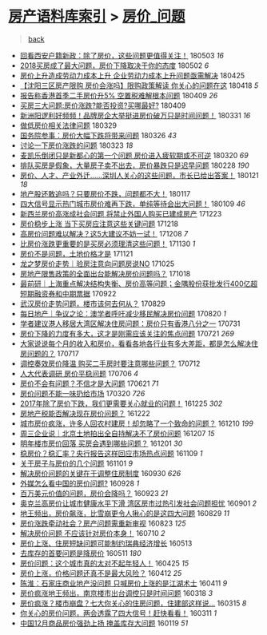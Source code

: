 [房产语料库索引](../../README.md)  > [房价_问题](房价_问题.md)
====
> [back](../README.md)

- [回看西安户籍新政：除了房价，这些问题更值得关注！](http://jkwz.applinzi.com/ittc/7098984571360248842.html#%E5%9B%9E%E7%9C%8B%E8%A5%BF%E5%AE%89%E6%88%B7%E7%B1%8D%E6%96%B0%E6%94%BF%EF%BC%9A%E9%99%A4%E4%BA%86%E6%88%BF%E4%BB%B7%EF%BC%8C%E8%BF%99%E4%BA%9B%E9%97%AE%E9%A2%98%E6%9B%B4%E5%80%BC%E5%BE%97%E5%85%B3%E6%B3%A8%EF%BC%81) 180503 *16* 
- [2018买房成了最大问题，房价下降取决于你的态度](http://jkwz.applinzi.com/ittc/7098475236276306954.html#2018%E4%B9%B0%E6%88%BF%E6%88%90%E4%BA%86%E6%9C%80%E5%A4%A7%E9%97%AE%E9%A2%98%EF%BC%8C%E6%88%BF%E4%BB%B7%E4%B8%8B%E9%99%8D%E5%8F%96%E5%86%B3%E4%BA%8E%E4%BD%A0%E7%9A%84%E6%80%81%E5%BA%A6) 180502 *6* 
- [房价上升造成劳动力成本上升 企业劳动力成本上升问题亟需解决](http://jkwz.applinzi.com/ittc/7095645264004252688.html#%E6%88%BF%E4%BB%B7%E4%B8%8A%E5%8D%87%E9%80%A0%E6%88%90%E5%8A%B3%E5%8A%A8%E5%8A%9B%E6%88%90%E6%9C%AC%E4%B8%8A%E5%8D%87+%E4%BC%81%E4%B8%9A%E5%8A%B3%E5%8A%A8%E5%8A%9B%E6%88%90%E6%9C%AC%E4%B8%8A%E5%8D%87%E9%97%AE%E9%A2%98%E4%BA%9F%E9%9C%80%E8%A7%A3%E5%86%B3) 180425  
- [【沈阳三区房产限购 房价会涨吗】限购政策解读 你关心的问题在这](http://jkwz.applinzi.com/ittc/7093348202222978058.html#%E3%80%90%E6%B2%88%E9%98%B3%E4%B8%89%E5%8C%BA%E6%88%BF%E4%BA%A7%E9%99%90%E8%B4%AD+%E6%88%BF%E4%BB%B7%E4%BC%9A%E6%B6%A8%E5%90%97%E3%80%91%E9%99%90%E8%B4%AD%E6%94%BF%E7%AD%96%E8%A7%A3%E8%AF%BB+%E4%BD%A0%E5%85%B3%E5%BF%83%E7%9A%84%E9%97%AE%E9%A2%98%E5%9C%A8%E8%BF%99) 180418 *5* 
- [报告称香港首季二手房价升5% 空置税难解根本问题](http://jkwz.applinzi.com/ittc/7090057766989464582.html#%E6%8A%A5%E5%91%8A%E7%A7%B0%E9%A6%99%E6%B8%AF%E9%A6%96%E5%AD%A3%E4%BA%8C%E6%89%8B%E6%88%BF%E4%BB%B7%E5%8D%875%25+%E7%A9%BA%E7%BD%AE%E7%A8%8E%E9%9A%BE%E8%A7%A3%E6%A0%B9%E6%9C%AC%E9%97%AE%E9%A2%98) 180409 *26* 
- [买房三大问题:房价涨跌?能否投资?买哪最好?](http://jkwz.applinzi.com/ittc/7089941474794013713.html#%E4%B9%B0%E6%88%BF%E4%B8%89%E5%A4%A7%E9%97%AE%E9%A2%98%3A%E6%88%BF%E4%BB%B7%E6%B6%A8%E8%B7%8C%3F%E8%83%BD%E5%90%A6%E6%8A%95%E8%B5%84%3F%E4%B9%B0%E5%93%AA%E6%9C%80%E5%A5%BD%3F) 180409  
- [新洲阳逻利好频频！品牌房企大举挺进房价破万只是时间问题！](http://jkwz.applinzi.com/ittc/7086309482848322570.html#%E6%96%B0%E6%B4%B2%E9%98%B3%E9%80%BB%E5%88%A9%E5%A5%BD%E9%A2%91%E9%A2%91%EF%BC%81%E5%93%81%E7%89%8C%E6%88%BF%E4%BC%81%E5%A4%A7%E4%B8%BE%E6%8C%BA%E8%BF%9B%E6%88%BF%E4%BB%B7%E7%A0%B4%E4%B8%87%E5%8F%AA%E6%98%AF%E6%97%B6%E9%97%B4%E9%97%AE%E9%A2%98%EF%BC%81) 180331 *16* 
- [做低房价相关法律问题](http://jkwz.applinzi.com/ittc/7065507352285807622.html#%E5%81%9A%E4%BD%8E%E6%88%BF%E4%BB%B7%E7%9B%B8%E5%85%B3%E6%B3%95%E5%BE%8B%E9%97%AE%E9%A2%98) 180329  
- [国务院参事：房价大幅下跌将带来问题](http://jkwz.applinzi.com/ittc/7084919904077874193.html#%E5%9B%BD%E5%8A%A1%E9%99%A2%E5%8F%82%E4%BA%8B%EF%BC%9A%E6%88%BF%E4%BB%B7%E5%A4%A7%E5%B9%85%E4%B8%8B%E8%B7%8C%E5%B0%86%E5%B8%A6%E6%9D%A5%E9%97%AE%E9%A2%98) 180326 *43* 
- [讨论一下房价涨跌的问题](http://jkwz.applinzi.com/ittc/7083720517368677382.html#%E8%AE%A8%E8%AE%BA%E4%B8%80%E4%B8%8B%E6%88%BF%E4%BB%B7%E6%B6%A8%E8%B7%8C%E7%9A%84%E9%97%AE%E9%A2%98) 180323 *18* 
- [麦凯乐倒闭只是新都心的第一个问题   房价进入疲软期或不可逆](http://jkwz.applinzi.com/ittc/7082484380453045258.html#%E9%BA%A6%E5%87%AF%E4%B9%90%E5%80%92%E9%97%AD%E5%8F%AA%E6%98%AF%E6%96%B0%E9%83%BD%E5%BF%83%E7%9A%84%E7%AC%AC%E4%B8%80%E4%B8%AA%E9%97%AE%E9%A2%98+++%E6%88%BF%E4%BB%B7%E8%BF%9B%E5%85%A5%E7%96%B2%E8%BD%AF%E6%9C%9F%E6%88%96%E4%B8%8D%E5%8F%AF%E9%80%86) 180320 *69* 
- [排队买房是假象，大量房子卖不出去，房价暴跌只是迟早问题](http://jkwz.applinzi.com/ittc/7075121107722306576.html#%E6%8E%92%E9%98%9F%E4%B9%B0%E6%88%BF%E6%98%AF%E5%81%87%E8%B1%A1%EF%BC%8C%E5%A4%A7%E9%87%8F%E6%88%BF%E5%AD%90%E5%8D%96%E4%B8%8D%E5%87%BA%E5%8E%BB%EF%BC%8C%E6%88%BF%E4%BB%B7%E6%9A%B4%E8%B7%8C%E5%8F%AA%E6%98%AF%E8%BF%9F%E6%97%A9%E9%97%AE%E9%A2%98) 180228 *190* 
- [房价、人才、产业外迁……深圳人关心的这些问题，市长已给出答案！](http://jkwz.applinzi.com/ittc/7061181192571716614.html#%E6%88%BF%E4%BB%B7%E3%80%81%E4%BA%BA%E6%89%8D%E3%80%81%E4%BA%A7%E4%B8%9A%E5%A4%96%E8%BF%81%E2%80%A6%E2%80%A6%E6%B7%B1%E5%9C%B3%E4%BA%BA%E5%85%B3%E5%BF%83%E7%9A%84%E8%BF%99%E4%BA%9B%E9%97%AE%E9%A2%98%EF%BC%8C%E5%B8%82%E9%95%BF%E5%B7%B2%E7%BB%99%E5%87%BA%E7%AD%94%E6%A1%88%EF%BC%81) 180121 *18* 
- [地产股还敢追吗？只要房价不跌，问题都不大！](http://jkwz.applinzi.com/ittc/7059456566288188426.html#%E5%9C%B0%E4%BA%A7%E8%82%A1%E8%BF%98%E6%95%A2%E8%BF%BD%E5%90%97%EF%BC%9F%E5%8F%AA%E8%A6%81%E6%88%BF%E4%BB%B7%E4%B8%8D%E8%B7%8C%EF%BC%8C%E9%97%AE%E9%A2%98%E9%83%BD%E4%B8%8D%E5%A4%A7%EF%BC%81) 180117  
- [四大信号显示热门城市房价难再下跌，单纯等待会出大问题！](http://jkwz.applinzi.com/ittc/7056642366918624266.html#%E5%9B%9B%E5%A4%A7%E4%BF%A1%E5%8F%B7%E6%98%BE%E7%A4%BA%E7%83%AD%E9%97%A8%E5%9F%8E%E5%B8%82%E6%88%BF%E4%BB%B7%E9%9A%BE%E5%86%8D%E4%B8%8B%E8%B7%8C%EF%BC%8C%E5%8D%95%E7%BA%AF%E7%AD%89%E5%BE%85%E4%BC%9A%E5%87%BA%E5%A4%A7%E9%97%AE%E9%A2%98%EF%BC%81) 180109 *46* 
- [新西兰房价高涨成社会问题 将禁止外国人购买已建成房产](http://jkwz.applinzi.com/ittc/7050353736331822097.html#%E6%96%B0%E8%A5%BF%E5%85%B0%E6%88%BF%E4%BB%B7%E9%AB%98%E6%B6%A8%E6%88%90%E7%A4%BE%E4%BC%9A%E9%97%AE%E9%A2%98+%E5%B0%86%E7%A6%81%E6%AD%A2%E5%A4%96%E5%9B%BD%E4%BA%BA%E8%B4%AD%E4%B9%B0%E5%B7%B2%E5%BB%BA%E6%88%90%E6%88%BF%E4%BA%A7) 171223  
- [房价稳步上涨 当下买房应注意这些关键问题](http://jkwz.applinzi.com/ittc/7048474784831112209.html#%E6%88%BF%E4%BB%B7%E7%A8%B3%E6%AD%A5%E4%B8%8A%E6%B6%A8+%E5%BD%93%E4%B8%8B%E4%B9%B0%E6%88%BF%E5%BA%94%E6%B3%A8%E6%84%8F%E8%BF%99%E4%BA%9B%E5%85%B3%E9%94%AE%E9%97%AE%E9%A2%98) 171218  
- [高房价问题难以解决？这5大建议不妨一试！](http://jkwz.applinzi.com/ittc/7044827111334872081.html#%E9%AB%98%E6%88%BF%E4%BB%B7%E9%97%AE%E9%A2%98%E9%9A%BE%E4%BB%A5%E8%A7%A3%E5%86%B3%EF%BC%9F%E8%BF%995%E5%A4%A7%E5%BB%BA%E8%AE%AE%E4%B8%8D%E5%A6%A8%E4%B8%80%E8%AF%95%EF%BC%81) 171208 *7* 
- [比房价涨跌更重要的是买房必须理清这些问题！](http://jkwz.applinzi.com/ittc/7041695887678506001.html#%E6%AF%94%E6%88%BF%E4%BB%B7%E6%B6%A8%E8%B7%8C%E6%9B%B4%E9%87%8D%E8%A6%81%E7%9A%84%E6%98%AF%E4%B9%B0%E6%88%BF%E5%BF%85%E9%A1%BB%E7%90%86%E6%B8%85%E8%BF%99%E4%BA%9B%E9%97%AE%E9%A2%98%EF%BC%81) 171130 *1* 
- [房价不是问题，土地价格才是](http://jkwz.applinzi.com/ittc/7037980405834187792.html#%E6%88%BF%E4%BB%B7%E4%B8%8D%E6%98%AF%E9%97%AE%E9%A2%98%EF%BC%8C%E5%9C%9F%E5%9C%B0%E4%BB%B7%E6%A0%BC%E6%89%8D%E6%98%AF) 171121  
- [龙之梦房价走势｜验房注意向问题房说NO](http://jkwz.applinzi.com/ittc/7028423384843682833.html#%E9%BE%99%E4%B9%8B%E6%A2%A6%E6%88%BF%E4%BB%B7%E8%B5%B0%E5%8A%BF%EF%BD%9C%E9%AA%8C%E6%88%BF%E6%B3%A8%E6%84%8F%E5%90%91%E9%97%AE%E9%A2%98%E6%88%BF%E8%AF%B4NO) 171025  
- [房地产限售政策的全面出台能解决房价问题吗？](http://jkwz.applinzi.com/ittc/7025688398260601873.html#%E6%88%BF%E5%9C%B0%E4%BA%A7%E9%99%90%E5%94%AE%E6%94%BF%E7%AD%96%E7%9A%84%E5%85%A8%E9%9D%A2%E5%87%BA%E5%8F%B0%E8%83%BD%E8%A7%A3%E5%86%B3%E6%88%BF%E4%BB%B7%E9%97%AE%E9%A2%98%E5%90%97%EF%BC%9F) 171018  
- [最前研｜上海重点解决结构失衡、房价高等问题；金隅股份获批发行400亿超短期融资券和中期票据](http://jkwz.applinzi.com/ittc/7016204732685878289.html#%E6%9C%80%E5%89%8D%E7%A0%94%EF%BD%9C%E4%B8%8A%E6%B5%B7%E9%87%8D%E7%82%B9%E8%A7%A3%E5%86%B3%E7%BB%93%E6%9E%84%E5%A4%B1%E8%A1%A1%E3%80%81%E6%88%BF%E4%BB%B7%E9%AB%98%E7%AD%89%E9%97%AE%E9%A2%98%EF%BC%9B%E9%87%91%E9%9A%85%E8%82%A1%E4%BB%BD%E8%8E%B7%E6%89%B9%E5%8F%91%E8%A1%8C400%E4%BA%BF%E8%B6%85%E7%9F%AD%E6%9C%9F%E8%9E%8D%E8%B5%84%E5%88%B8%E5%92%8C%E4%B8%AD%E6%9C%9F%E7%A5%A8%E6%8D%AE) 170922  
- [武汉房价走势问题，楼市该何去何从？](http://jkwz.applinzi.com/ittc/7007191232663782417.html#%E6%AD%A6%E6%B1%89%E6%88%BF%E4%BB%B7%E8%B5%B0%E5%8A%BF%E9%97%AE%E9%A2%98%EF%BC%8C%E6%A5%BC%E5%B8%82%E8%AF%A5%E4%BD%95%E5%8E%BB%E4%BD%95%E4%BB%8E%EF%BC%9F) 170829  
- [每日地产｜争议之论：澳学者呼吁减少移民解决房价问题](http://jkwz.applinzi.com/ittc/7004001103447065617.html#%E6%AF%8F%E6%97%A5%E5%9C%B0%E4%BA%A7%EF%BD%9C%E4%BA%89%E8%AE%AE%E4%B9%8B%E8%AE%BA%EF%BC%9A%E6%BE%B3%E5%AD%A6%E8%80%85%E5%91%BC%E5%90%81%E5%87%8F%E5%B0%91%E7%A7%BB%E6%B0%91%E8%A7%A3%E5%86%B3%E6%88%BF%E4%BB%B7%E9%97%AE%E9%A2%98) 170820 *1* 
- [学者建议港人移居大湾区解决住房问题：房价只有香港八分之一](http://jkwz.applinzi.com/ittc/6996575059433751568.html#%E5%AD%A6%E8%80%85%E5%BB%BA%E8%AE%AE%E6%B8%AF%E4%BA%BA%E7%A7%BB%E5%B1%85%E5%A4%A7%E6%B9%BE%E5%8C%BA%E8%A7%A3%E5%86%B3%E4%BD%8F%E6%88%BF%E9%97%AE%E9%A2%98%EF%BC%9A%E6%88%BF%E4%BB%B7%E5%8F%AA%E6%9C%89%E9%A6%99%E6%B8%AF%E5%85%AB%E5%88%86%E4%B9%8B%E4%B8%80) 170731  
- [房价下降的力度有多大，这才是刚需应该关注的焦点问题](http://jkwz.applinzi.com/ittc/6992879488516752401.html#%E6%88%BF%E4%BB%B7%E4%B8%8B%E9%99%8D%E7%9A%84%E5%8A%9B%E5%BA%A6%E6%9C%89%E5%A4%9A%E5%A4%A7%EF%BC%8C%E8%BF%99%E6%89%8D%E6%98%AF%E5%88%9A%E9%9C%80%E5%BA%94%E8%AF%A5%E5%85%B3%E6%B3%A8%E7%9A%84%E7%84%A6%E7%82%B9%E9%97%AE%E9%A2%98) 170721 *269* 
- [大家说说每个月的收入和房价，看看各地各行业有多大差距，都是怎么解决住房问题的？](http://jkwz.applinzi.com/ittc/6991216980202619920.html#%E5%A4%A7%E5%AE%B6%E8%AF%B4%E8%AF%B4%E6%AF%8F%E4%B8%AA%E6%9C%88%E7%9A%84%E6%94%B6%E5%85%A5%E5%92%8C%E6%88%BF%E4%BB%B7%EF%BC%8C%E7%9C%8B%E7%9C%8B%E5%90%84%E5%9C%B0%E5%90%84%E8%A1%8C%E4%B8%9A%E6%9C%89%E5%A4%9A%E5%A4%A7%E5%B7%AE%E8%B7%9D%EF%BC%8C%E9%83%BD%E6%98%AF%E6%80%8E%E4%B9%88%E8%A7%A3%E5%86%B3%E4%BD%8F%E6%88%BF%E9%97%AE%E9%A2%98%E7%9A%84%EF%BC%9F) 170717  
- [调控奏效房价降温 购买二手房时要注意哪些问题？](http://jkwz.applinzi.com/ittc/6989350535164331024.html#%E8%B0%83%E6%8E%A7%E5%A5%8F%E6%95%88%E6%88%BF%E4%BB%B7%E9%99%8D%E6%B8%A9+%E8%B4%AD%E4%B9%B0%E4%BA%8C%E6%89%8B%E6%88%BF%E6%97%B6%E8%A6%81%E6%B3%A8%E6%84%8F%E5%93%AA%E4%BA%9B%E9%97%AE%E9%A2%98%EF%BC%9F) 170712  
- [人大代表调研 房价平稳问题](http://jkwz.applinzi.com/ittc/6987060033924629520.html#%E4%BA%BA%E5%A4%A7%E4%BB%A3%E8%A1%A8%E8%B0%83%E7%A0%94+%E6%88%BF%E4%BB%B7%E5%B9%B3%E7%A8%B3%E9%97%AE%E9%A2%98) 170706 *4* 
- [房价不会有问题？不信才是大问题](http://jkwz.applinzi.com/ittc/6981578400069059589.html#%E6%88%BF%E4%BB%B7%E4%B8%8D%E4%BC%9A%E6%9C%89%E9%97%AE%E9%A2%98%EF%BC%9F%E4%B8%8D%E4%BF%A1%E6%89%8D%E6%98%AF%E5%A4%A7%E9%97%AE%E9%A2%98) 170621 *71* 
- [房价问题不能一味扔给市场](http://jkwz.applinzi.com/ittc/6947138940229387268.html#%E6%88%BF%E4%BB%B7%E9%97%AE%E9%A2%98%E4%B8%8D%E8%83%BD%E4%B8%80%E5%91%B3%E6%89%94%E7%BB%99%E5%B8%82%E5%9C%BA) 170320 *726* 
- [2017年除了房价下跌，我们更需要关心就业的问题！](http://jkwz.applinzi.com/ittc/6915718027277763588.html#2017%E5%B9%B4%E9%99%A4%E4%BA%86%E6%88%BF%E4%BB%B7%E4%B8%8B%E8%B7%8C%EF%BC%8C%E6%88%91%E4%BB%AC%E6%9B%B4%E9%9C%80%E8%A6%81%E5%85%B3%E5%BF%83%E5%B0%B1%E4%B8%9A%E7%9A%84%E9%97%AE%E9%A2%98%EF%BC%81) 161225 *302* 
- [房地产税能否解决现在房价问题？](http://jkwz.applinzi.com/ittc/6914390632679605253.html#%E6%88%BF%E5%9C%B0%E4%BA%A7%E7%A8%8E%E8%83%BD%E5%90%A6%E8%A7%A3%E5%86%B3%E7%8E%B0%E5%9C%A8%E6%88%BF%E4%BB%B7%E9%97%AE%E9%A2%98%EF%BC%9F) 161222  
- [城市房价疯涨，许多人回农村建房！却忽略了一个致命的问题？](http://jkwz.applinzi.com/ittc/6910115583290246148.html#%E5%9F%8E%E5%B8%82%E6%88%BF%E4%BB%B7%E7%96%AF%E6%B6%A8%EF%BC%8C%E8%AE%B8%E5%A4%9A%E4%BA%BA%E5%9B%9E%E5%86%9C%E6%9D%91%E5%BB%BA%E6%88%BF%EF%BC%81%E5%8D%B4%E5%BF%BD%E7%95%A5%E4%BA%86%E4%B8%80%E4%B8%AA%E8%87%B4%E5%91%BD%E7%9A%84%E9%97%AE%E9%A2%98%EF%BC%9F) 161210 *199* 
- [周三企业说｜北京土地拍出全自持解决不了房价问题](http://jkwz.applinzi.com/ittc/6908793901829063684.html#%E5%91%A8%E4%B8%89%E4%BC%81%E4%B8%9A%E8%AF%B4%EF%BD%9C%E5%8C%97%E4%BA%AC%E5%9C%9F%E5%9C%B0%E6%8B%8D%E5%87%BA%E5%85%A8%E8%87%AA%E6%8C%81%E8%A7%A3%E5%86%B3%E4%B8%8D%E4%BA%86%E6%88%BF%E4%BB%B7%E9%97%AE%E9%A2%98) 161207 *15* 
- [明年楼市房价回落 买房会遇到哪些问题？](http://jkwz.applinzi.com/ittc/6906706117156930565.html#%E6%98%8E%E5%B9%B4%E6%A5%BC%E5%B8%82%E6%88%BF%E4%BB%B7%E5%9B%9E%E8%90%BD+%E4%B9%B0%E6%88%BF%E4%BC%9A%E9%81%87%E5%88%B0%E5%93%AA%E4%BA%9B%E9%97%AE%E9%A2%98%EF%BC%9F) 161201 *30* 
- [稳房价？稳汇率？央行报告这样回应市场热点问题](http://jkwz.applinzi.com/ittc/6898280787853444100.html#%E7%A8%B3%E6%88%BF%E4%BB%B7%EF%BC%9F%E7%A8%B3%E6%B1%87%E7%8E%87%EF%BC%9F%E5%A4%AE%E8%A1%8C%E6%8A%A5%E5%91%8A%E8%BF%99%E6%A0%B7%E5%9B%9E%E5%BA%94%E5%B8%82%E5%9C%BA%E7%83%AD%E7%82%B9%E9%97%AE%E9%A2%98) 161109 *1* 
- [关于房子与房价的几个问题](http://jkwz.applinzi.com/ittc/6895659332317742084.html#%E5%85%B3%E4%BA%8E%E6%88%BF%E5%AD%90%E4%B8%8E%E6%88%BF%E4%BB%B7%E7%9A%84%E5%87%A0%E4%B8%AA%E9%97%AE%E9%A2%98) 161101 *9* 
- [解决房价问题的关键在于调整住房制度](http://jkwz.applinzi.com/ittc/6883533659805582341.html#%E8%A7%A3%E5%86%B3%E6%88%BF%E4%BB%B7%E9%97%AE%E9%A2%98%E7%9A%84%E5%85%B3%E9%94%AE%E5%9C%A8%E4%BA%8E%E8%B0%83%E6%95%B4%E4%BD%8F%E6%88%BF%E5%88%B6%E5%BA%A6) 160930 *626* 
- [外媒怎么看中国的房价问题?](http://jkwz.applinzi.com/ittc/6882969569110524933.html#%E5%A4%96%E5%AA%92%E6%80%8E%E4%B9%88%E7%9C%8B%E4%B8%AD%E5%9B%BD%E7%9A%84%E6%88%BF%E4%BB%B7%E9%97%AE%E9%A2%98%3F) 160928 *1* 
- [百万美元价值的问题，房价会降吗？](http://jkwz.applinzi.com/ittc/6880884791594976260.html#%E7%99%BE%E4%B8%87%E7%BE%8E%E5%85%83%E4%BB%B7%E5%80%BC%E7%9A%84%E9%97%AE%E9%A2%98%EF%BC%8C%E6%88%BF%E4%BB%B7%E4%BC%9A%E9%99%8D%E5%90%97%EF%BC%9F) 160923 *21* 
- [奥克兰高房价让城市健康水平下滑 湾区房市过热引发社会问题担忧](http://jkwz.applinzi.com/ittc/6872683309263488004.html#%E5%A5%A5%E5%85%8B%E5%85%B0%E9%AB%98%E6%88%BF%E4%BB%B7%E8%AE%A9%E5%9F%8E%E5%B8%82%E5%81%A5%E5%BA%B7%E6%B0%B4%E5%B9%B3%E4%B8%8B%E6%BB%91+%E6%B9%BE%E5%8C%BA%E6%88%BF%E5%B8%82%E8%BF%87%E7%83%AD%E5%BC%95%E5%8F%91%E7%A4%BE%E4%BC%9A%E9%97%AE%E9%A2%98%E6%8B%85%E5%BF%A7) 160901 *2* 
- [地王频出，房价飙涨，比雪崩更令人揪心的是这四大问题](http://jkwz.applinzi.com/ittc/6871741705136636933.html#%E5%9C%B0%E7%8E%8B%E9%A2%91%E5%87%BA%EF%BC%8C%E6%88%BF%E4%BB%B7%E9%A3%99%E6%B6%A8%EF%BC%8C%E6%AF%94%E9%9B%AA%E5%B4%A9%E6%9B%B4%E4%BB%A4%E4%BA%BA%E6%8F%AA%E5%BF%83%E7%9A%84%E6%98%AF%E8%BF%99%E5%9B%9B%E5%A4%A7%E9%97%AE%E9%A2%98) 160829 *11* 
- [房价涨跌牵动社会？房产问题需重新审视](http://jkwz.applinzi.com/ittc/6869210808998953988.html#%E6%88%BF%E4%BB%B7%E6%B6%A8%E8%B7%8C%E7%89%B5%E5%8A%A8%E7%A4%BE%E4%BC%9A%EF%BC%9F%E6%88%BF%E4%BA%A7%E9%97%AE%E9%A2%98%E9%9C%80%E9%87%8D%E6%96%B0%E5%AE%A1%E8%A7%86) 160823 *125* 
- [解决房价问题 不应该针对房价本身！](http://jkwz.applinzi.com/ittc/6853214531953886212.html#%E8%A7%A3%E5%86%B3%E6%88%BF%E4%BB%B7%E9%97%AE%E9%A2%98+%E4%B8%8D%E5%BA%94%E8%AF%A5%E9%92%88%E5%AF%B9%E6%88%BF%E4%BB%B7%E6%9C%AC%E8%BA%AB%EF%BC%81) 160710 *2* 
- [房价上涨、住房短缺问题可能制约瑞典经济增长](http://jkwz.applinzi.com/ittc/6831753298990072836.html#%E6%88%BF%E4%BB%B7%E4%B8%8A%E6%B6%A8%E3%80%81%E4%BD%8F%E6%88%BF%E7%9F%AD%E7%BC%BA%E9%97%AE%E9%A2%98%E5%8F%AF%E8%83%BD%E5%88%B6%E7%BA%A6%E7%91%9E%E5%85%B8%E7%BB%8F%E6%B5%8E%E5%A2%9E%E9%95%BF) 160513  
- [去库存的首要问题是降房价](http://jkwz.applinzi.com/ittc/6830744597906850821.html#%E5%8E%BB%E5%BA%93%E5%AD%98%E7%9A%84%E9%A6%96%E8%A6%81%E9%97%AE%E9%A2%98%E6%98%AF%E9%99%8D%E6%88%BF%E4%BB%B7) 160511 *180* 
- [房价问题：这个城市真的太对不起年轻人！](http://jkwz.applinzi.com/ittc/6824938625099629573.html#%E6%88%BF%E4%BB%B7%E9%97%AE%E9%A2%98%EF%BC%9A%E8%BF%99%E4%B8%AA%E5%9F%8E%E5%B8%82%E7%9C%9F%E7%9A%84%E5%A4%AA%E5%AF%B9%E4%B8%8D%E8%B5%B7%E5%B9%B4%E8%BD%BB%E4%BA%BA%EF%BC%81) 160425 *15* 
- [房价上涨，价格问题还真不是最大风险？](http://jkwz.applinzi.com/ittc/6820201241975981061.html#%E6%88%BF%E4%BB%B7%E4%B8%8A%E6%B6%A8%EF%BC%8C%E4%BB%B7%E6%A0%BC%E9%97%AE%E9%A2%98%E8%BF%98%E7%9C%9F%E4%B8%8D%E6%98%AF%E6%9C%80%E5%A4%A7%E9%A3%8E%E9%99%A9%EF%BC%9F) 160412 *25* 
- [陈淮：石家庄商业地产没问题 只喊房价上涨的是江湖术士](http://jkwz.applinzi.com/ittc/6819905495355638789.html#%E9%99%88%E6%B7%AE%EF%BC%9A%E7%9F%B3%E5%AE%B6%E5%BA%84%E5%95%86%E4%B8%9A%E5%9C%B0%E4%BA%A7%E6%B2%A1%E9%97%AE%E9%A2%98+%E5%8F%AA%E5%96%8A%E6%88%BF%E4%BB%B7%E4%B8%8A%E6%B6%A8%E7%9A%84%E6%98%AF%E6%B1%9F%E6%B9%96%E6%9C%AF%E5%A3%AB) 160411 *9* 
- [房价疯涨地王频出，南京楼市出台调控只是时间问题](http://jkwz.applinzi.com/ittc/6810994672277128197.html#%E6%88%BF%E4%BB%B7%E7%96%AF%E6%B6%A8%E5%9C%B0%E7%8E%8B%E9%A2%91%E5%87%BA%EF%BC%8C%E5%8D%97%E4%BA%AC%E6%A5%BC%E5%B8%82%E5%87%BA%E5%8F%B0%E8%B0%83%E6%8E%A7%E5%8F%AA%E6%98%AF%E6%97%B6%E9%97%B4%E9%97%AE%E9%A2%98) 160318 *3* 
- [房价疯涨？楼市崩盘？七大你关心的住房问题，住建部这样说...](http://jkwz.applinzi.com/ittc/6809801908462027780.html#%E6%88%BF%E4%BB%B7%E7%96%AF%E6%B6%A8%EF%BC%9F%E6%A5%BC%E5%B8%82%E5%B4%A9%E7%9B%98%EF%BC%9F%E4%B8%83%E5%A4%A7%E4%BD%A0%E5%85%B3%E5%BF%83%E7%9A%84%E4%BD%8F%E6%88%BF%E9%97%AE%E9%A2%98%EF%BC%8C%E4%BD%8F%E5%BB%BA%E9%83%A8%E8%BF%99%E6%A0%B7%E8%AF%B4...) 160315 *8* 
- [你关心的房价问题，两会透露了四大信号！赶快看看！](http://jkwz.applinzi.com/ittc/6808241729920566277.html#%E4%BD%A0%E5%85%B3%E5%BF%83%E7%9A%84%E6%88%BF%E4%BB%B7%E9%97%AE%E9%A2%98%EF%BC%8C%E4%B8%A4%E4%BC%9A%E9%80%8F%E9%9C%B2%E4%BA%86%E5%9B%9B%E5%A4%A7%E4%BF%A1%E5%8F%B7%EF%BC%81%E8%B5%B6%E5%BF%AB%E7%9C%8B%E7%9C%8B%EF%BC%81) 160311 *1* 
- [中国12月商品房价强劲上扬 掩盖库存大问题](http://jkwz.applinzi.com/ittc/6789050963512001540.html#%E4%B8%AD%E5%9B%BD12%E6%9C%88%E5%95%86%E5%93%81%E6%88%BF%E4%BB%B7%E5%BC%BA%E5%8A%B2%E4%B8%8A%E6%89%AC+%E6%8E%A9%E7%9B%96%E5%BA%93%E5%AD%98%E5%A4%A7%E9%97%AE%E9%A2%98) 160119 *51* 
